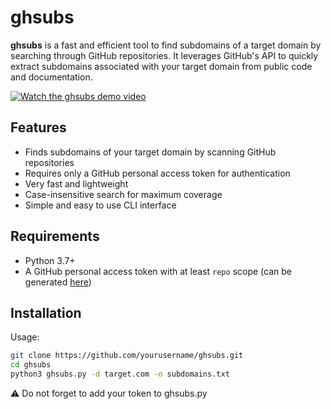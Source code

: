 # ghsubs

**ghsubs** is a fast and efficient tool to find subdomains of a target domain by searching through GitHub repositories. It leverages GitHub's API to quickly extract subdomains associated with your target domain from public code and documentation.

[![Watch the ghsubs demo video](https://img.youtube.com/vi/l3jZEGeFqBo/hqdefault.jpg)](https://youtu.be/l3jZEGeFqBo)

## Features

- Finds subdomains of your target domain by scanning GitHub repositories  
- Requires only a GitHub personal access token for authentication  
- Very fast and lightweight  
- Case-insensitive search for maximum coverage  
- Simple and easy to use CLI interface  

## Requirements

- Python 3.7+  
- A GitHub personal access token with at least `repo` scope (can be generated [here](https://github.com/settings/tokens))

## Installation

Usage:

```bash
git clone https://github.com/yourusername/ghsubs.git
cd ghsubs
python3 ghsubs.py -d target.com -o subdomains.txt
```
⚠️ Do not forget to add your token to ghsubs.py
